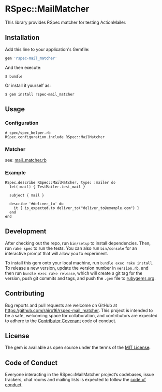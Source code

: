 # RSpec::MailMatcher

This library provides RSpec matcher for testing ActionMailer.

## Installation

Add this line to your application's Gemfile:

```ruby
gem 'rspec-mail_matcher'
```

And then execute:

    $ bundle

Or install it yourself as:

    $ gem install rspec-mail_matcher

## Usage

### Configuration

```
# spec/spec_helper.rb
RSpec.configuration.include RSpec::MailMatcher
```

### Matcher

see: [mail_matcher.rb](https://github.com/shiro16/rspec-mail_matcher/blob/master/lib/rspec/mail_matcher.rb)

### Example

```
RSpec.describe RSpec::MailMatcher, type: :mailer do
  let(:mail) { TestMailer.test_mail }

  subject { mail }

  describe '#deliver_to' do
    it { is_expected.to deliver_to("deliver_to@example.com") }
  end
end
```

## Development

After checking out the repo, run `bin/setup` to install dependencies. Then, run `rake spec` to run the tests. You can also run `bin/console` for an interactive prompt that will allow you to experiment.

To install this gem onto your local machine, run `bundle exec rake install`. To release a new version, update the version number in `version.rb`, and then run `bundle exec rake release`, which will create a git tag for the version, push git commits and tags, and push the `.gem` file to [rubygems.org](https://rubygems.org).

## Contributing

Bug reports and pull requests are welcome on GitHub at https://github.com/shiro16/rspec-mail_matcher. This project is intended to be a safe, welcoming space for collaboration, and contributors are expected to adhere to the [Contributor Covenant](http://contributor-covenant.org) code of conduct.

## License

The gem is available as open source under the terms of the [MIT License](https://opensource.org/licenses/MIT).

## Code of Conduct

Everyone interacting in the RSpec::MailMatcher project’s codebases, issue trackers, chat rooms and mailing lists is expected to follow the [code of conduct](https://github.com/shiro16/rspec-mail_matcher/blob/master/CODE_OF_CONDUCT.md).
